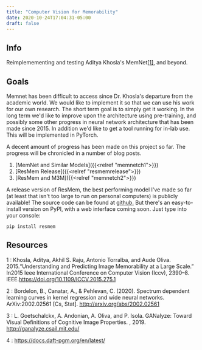 ```yaml
---
title: "Computer Vision for Memorability"
date: 2020-10-24T17:04:31-05:00
draft: false
---
```


## Info

Reimplemementing and testing Aditya Khosla's MemNet[[1]](#1), and beyond.

## Goals

Memnet has been difficult to access since Dr. Khosla's departure from the academic world. We would like to implement it so that we can use his work for our own research. The short term goal is to simply get it working. In the long term we'd like to improve upon the architecture using pre-training, and possibly some other progress in neural network architecture that has been made since 2015. In addition we'd like to get a tool running for in-lab use. This will be implemented in PyTorch.

A decent amount of progress has been made on this project so far. The progress will be chronicled in a number of blog posts.

1. [MemNet and Similar Models]({{<relref "memnetch1">}})
2. [ResMem Release]({{<relref "resmemrelease">}})
3. [ResMem and M3M]({{<relref "memnetch2">}})


A release version of ResMem, the best performing model I've made so far (at least that isn't too large to run on personal computers) is publicly available! The source code can be found at [github.](https://github.com/Brain-Bridge-Lab/resmem) But there's an easy-to-install version on PyPI, with a web interface coming soon. Just type into your console:

```
pip install resmem
```

## Resources

<a id="1"> 1 </a> :
 Khosla, Aditya, Akhil S. Raju, Antonio Torralba, and Aude Oliva.  2015.“Understanding and Predicting Image Memorability at a Large Scale.”  In2015 Ieee International Conference on Computer Vision (Iccv), 2390–8. IEEE.https://doi.org/10.1109/ICCV.2015.275.1

 <a id="2"> 2 </a> :
 Bordelon, B., Canatar, A., & Pehlevan, C. (2020). Spectrum dependent learning curves in kernel regression and wide neural networks. ArXiv:2002.02561 [Cs, Stat]. http://arxiv.org/abs/2002.02561

 <a id="3"> 3 </a> :
 L. Goetschalckx, A. Andonian, A. Oliva, and P. Isola. GANalyze: Toward Visual Definitions of Cognitive Image Properties. , 2019. http://ganalyze.csail.mit.edu/

 <a id="4"> 4 </a>:
 https://docs.daft-pgm.org/en/latest/
